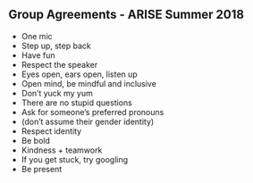 ## Group Agreements - ARISE Summer 2018

- One mic
- Step up, step back
- Have fun
- Respect the speaker
- Eyes open, ears open, listen up
- Open mind, be mindful and inclusive
- Don’t yuck my yum
- There are no stupid questions
- Ask for someone’s preferred pronouns
- (don’t assume their gender identity)
- Respect identity
- Be bold
- Kindness + teamwork
- If you get stuck, try googling
- Be present
